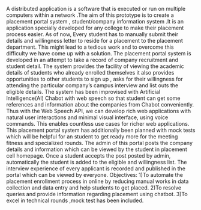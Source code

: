 A distributed application is a software that is executed or run on multiple computers within a network .The aim of this prototype is to create a placement portal system , student/company information  system .It is an application specially developed for any college to make their placement process easier. As of now, Every student has to manually submit their details and willingness letter to reside for a placement to the placement department. This might lead to a tedious work and to overcome this difficulty we have come up with a solution. The  placement portal system is developed in an attempt to take a record of company recruitment  and student detail. The system provides the facility of viewing the academic details of  students who already enrolled themselves it also provides opportunities to other students to sign up , asks for their willingness for attending the particular company’s campus interview and list outs the eligible details. The system has been improvised with Artificial Intelligence(AI) Chabot with web speech so that student can get some references and information about the companies from Chabot conveniently. Thus with the Web Speech API, we can develop rich web applications with natural user interactions and minimal visual interface, using voice commands. This enables countless use cases for richer web applications. This placement portal  system  has additionally been planned with mock tests which will be helpful for an student to get ready more for the meeting fitness and specialized rounds. The admin of this portal posts the company details and information which can be viewed by the student in placement cell homepage. Once a student accepts the post posted by admin, automatically the student is added to the eligible and willingness list. The interview experience of every applicant  is recorded and published in the portal which can be viewed by everyone.
Objectives:
1)To automate the placement enrollment process in online by reducing manual works in data collection and data entry and help students to get placed.
2)To resolve queries and provide information regarding placement using chatbot.
3)To excel in technical rounds ,mock test has been included.
